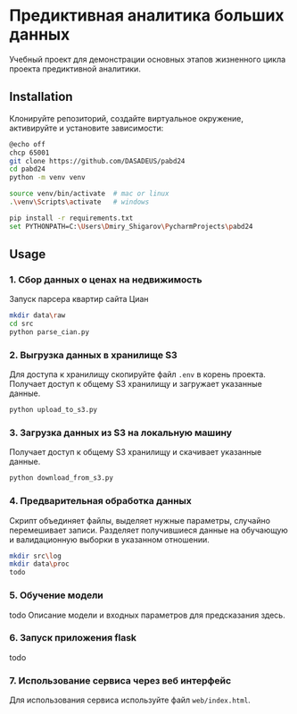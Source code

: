 # Предиктивная аналитика больших данных

Учебный проект для демонстрации основных этапов жизненного цикла проекта предиктивной аналитики.  

## Installation 

Клонируйте репозиторий, создайте виртуальное окружение, активируйте и установите зависимости:  

```sh
@echo off
chcp 65001
git clone https://github.com/DASADEUS/pabd24
cd pabd24
python -m venv venv

source venv/bin/activate  # mac or linux
.\venv\Scripts\activate   # windows

pip install -r requirements.txt
set PYTHONPATH=C:\Users\Dmiry_Shigarov\PycharmProjects\pabd24
```

## Usage

### 1. Сбор данных о ценах на недвижимость 
Запуск парсера квартир сайта Циан
```sh
mkdir data\raw
cd src
python parse_cian.py
```

### 2. Выгрузка данных в хранилище S3 
Для доступа к хранилищу скопируйте файл `.env` в корень проекта. 
Получает доступ к общему S3 хранилищу и загружает указанные данные.
```sh
python upload_to_s3.py
```
### 3. Загрузка данных из S3 на локальную машину
Получает доступ к общему S3 хранилищу и скачивает указанные данные.
```sh
python download_from_s3.py
```
### 4. Предварительная обработка данных  
Скрипт объединяет файлы, выделяет нужные параметры, случайно перемешивает записи.
Разделяет получившиеся данные на обучающую и валидационную выборки в указанном отношении.
```sh
mkdir src\log
mkdir data\proc
todo 
```
### 5. Обучение модели 

todo Описание модели и входных параметров для предсказания здесь.  

### 6. Запуск приложения flask 

todo

### 7. Использование сервиса через веб интерфейс 

Для использования сервиса используйте файл `web/index.html`.  

